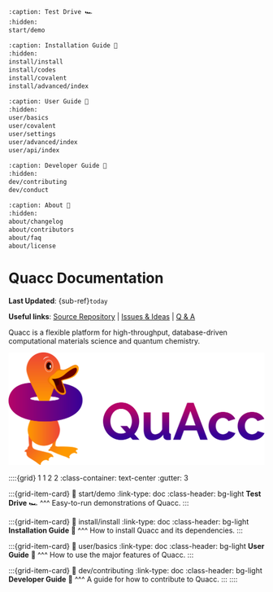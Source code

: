 ```{toctree}
:caption: Test Drive 🏎️
:hidden:
start/demo
```

```{toctree}
:caption: Installation Guide 🔧
:hidden:
install/install
install/codes
install/covalent
install/advanced/index
```

```{toctree}
:caption: User Guide 🧠
:hidden:
user/basics
user/covalent
user/settings
user/advanced/index
user/api/index
```

```{toctree}
:caption: Developer Guide 🤝
:hidden:
dev/contributing
dev/conduct
```

```{toctree}
:caption: About 📜
:hidden:
about/changelog
about/contributors
about/faq
about/license
```

# Quacc Documentation

**Last Updated**: {sub-ref}`today`

**Useful links**:
[Source Repository](https://github.com/quantum-accelerators/quacc) |
[Issues & Ideas](https://github.com/quantum-accelerators/quacc/issues) |
[Q & A](https://github.com/quantum-accelerators/quacc/discussions)

Quacc is a flexible platform for high-throughput, database-driven computational materials science and quantum chemistry.

![Quacc logo](_static/quacc_logo_wide.svg)

::::{grid} 1 1 2 2
:class-container: text-center
:gutter: 3

:::{grid-item-card}
:link: start/demo
:link-type: doc
:class-header: bg-light
**Test Drive** 🏎️
^^^
Easy-to-run demonstrations of Quacc.
:::

:::{grid-item-card}
:link: install/install
:link-type: doc
:class-header: bg-light
**Installation Guide** 🔧
^^^
How to install Quacc and its dependencies.
:::

:::{grid-item-card}
:link: user/basics
:link-type: doc
:class-header: bg-light
**User Guide** 🧠
^^^
How to use the major features of Quacc.
:::

:::{grid-item-card}
:link: dev/contributing
:link-type: doc
:class-header: bg-light
**Developer Guide** 🤝
^^^
A guide for how to contribute to Quacc.
:::
::::
